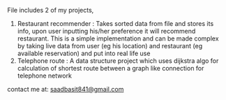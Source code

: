 File includes 2 of my projects,
1. Restaurant recommender : Takes sorted data from file and stores its info, upon user inputting his/her preference it will recommend restaurant. This is a simple implementation and can be made complex by
   taking live data from user (eg his location) and restaurant (eg available reservation) and put into real life use
2. Telephone route : A data structure project which uses dijkstra algo for calculation of shortest route between a graph like connection for telephone network

contact me at: saadbasit841@gmail.com
